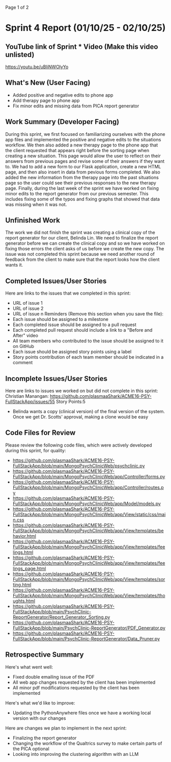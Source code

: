
Page
1
of 2
# Sprint 4 Report (01/10/25 - 02/10/25)
## YouTube link of Sprint * Video (Make this video unlisted)
https://youtu.be/uBIiNWOlyYo
## What's New (User Facing)
* Added positive and negative edits to phone app
* Add therapy page to phone app
* Fix minor edits and missing data from PICA report generator
## Work Summary (Developer Facing)
During this sprint, we first focused on familiarizing ourselves with the phone app files and implemented the positive and negative edits to the situations workflow. We then also added a new therapy page to the phone app that the client requested that appears right before the sorting page when creating a new situation. This page would allow the user to reflect on their answers from previous pages and revise some of their answers if they want to. We had to add a new form to our Flask application, create a new HTML page, and then also insert in data from pevious forms completed. We also added the new information from the therapy page into the past situations page so the user could see their previous responses to the new therapy page. Finally, during the last week of the sprint we have worked on fixing minor edits to the report generator from our previous semester. This includes fixing some of the typos and fixing graphs that showed that data was missing when it was not.
## Unfinished Work
The work we did not finish the sprint was creating a clinical copy of the report generator for our client, Belinda Lin. We need to finalize the report generator before we can create the clinical copy and so we have worked on fixing those errors the client asks of us before we create the new copy. The issue was not completed this sprint because we need another round of feedback from the client to make sure that the report looks how the client wants it.

## Completed Issues/User Stories
Here are links to the issues that we completed in this sprint:
* URL of issue 1
* URL of issue 2
* URL of issue n
Reminders (Remove this section when you save the file):
* Each issue should be assigned to a milestone
* Each completed issue should be assigned to a pull request
* Each completed pull request should include a link to a "Before and After" video
* All team members who contributed to the issue should be assigned to it on
GitHub
* Each issue should be assigned story points using a label
* Story points contribution of each team member should be indicated in a comment
  
## Incomplete Issues/User Stories
Here are links to issues we worked on but did not complete in this sprint:
Christian Manangan: 
https://github.com/plasmaaShark/ACME16-PSY-FullStackApp/issues/55  Story Points:5 
* Belinda wants a copy (clinical version) of the final version of the system. Once we get Dr. Scotts' approval, making a clone would be easy
  
## Code Files for Review
Please review the following code files, which were actively developed during this
sprint, for quality:
* https://github.com/plasmaaShark/ACME16-PSY-FullStackApp/blob/main/MongoPsychClinicWeb/psychclinic.py
* https://github.com/plasmaaShark/ACME16-PSY-FullStackApp/blob/main/MongoPsychClinicWeb/app/Controller/forms.py
* https://github.com/plasmaaShark/ACME16-PSY-FullStackApp/blob/main/MongoPsychClinicWeb/app/Controller/routes.py
* https://github.com/plasmaaShark/ACME16-PSY-FullStackApp/blob/main/MongoPsychClinicWeb/app/Model/models.py
* https://github.com/plasmaaShark/ACME16-PSY-FullStackApp/blob/main/MongoPsychClinicWeb/app/View/static/css/main.css
* https://github.com/plasmaaShark/ACME16-PSY-FullStackApp/blob/main/MongoPsychClinicWeb/app/View/templates/behavior.html
* https://github.com/plasmaaShark/ACME16-PSY-FullStackApp/blob/main/MongoPsychClinicWeb/app/View/templates/feelings.html
* https://github.com/plasmaaShark/ACME16-PSY-FullStackApp/blob/main/MongoPsychClinicWeb/app/View/templates/feelings_page.html
* https://github.com/plasmaaShark/ACME16-PSY-FullStackApp/blob/main/MongoPsychClinicWeb/app/View/templates/sorting.html
* https://github.com/plasmaaShark/ACME16-PSY-FullStackApp/blob/main/MongoPsychClinicWeb/app/View/templates/thoughts.html
* https://github.com/plasmaaShark/ACME16-PSY-FullStackApp/blob/main/PsychClinic-ReportGenerator/Report_Generator_Sorting.py
* https://github.com/plasmaaShark/ACME16-PSY-FullStackApp/blob/main/PsychClinic-ReportGenerator/PDF_Generator.py
* https://github.com/plasmaaShark/ACME16-PSY-FullStackApp/blob/main/PsychClinic-ReportGenerator/Data_Pruner.py
  
## Retrospective Summary
Here's what went well:
* Fixed double emailing issue of the PDF
* All web app changes requested by the client has been implemented
* All minor pdf modifications requested by the client has been implemented
  
Here's what we'd like to improve:
* Updating the PythonAnywhere files once we have a working local version with our changes
  
Here are changes we plan to implement in the next sprint:
* Finalizing the report generator
* Changing the workflow of the Qualtrics survey to make certain parts of the PICA optional
* Looking into improving the clustering algorithm with an LLM
